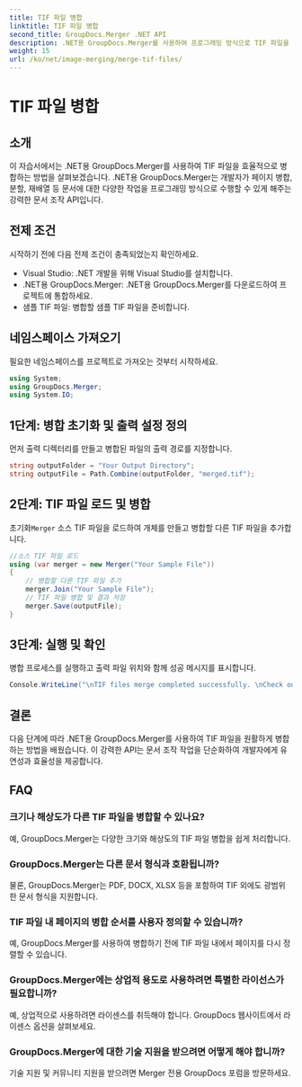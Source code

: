```yaml
---
title: TIF 파일 병합
linktitle: TIF 파일 병합
second_title: GroupDocs.Merger .NET API
description: .NET용 GroupDocs.Merger를 사용하여 프로그래밍 방식으로 TIF 파일을 병합하는 방법을 알아보세요. .NET 개발자를 위한 효율적인 문서 조작 API입니다.
weight: 15
url: /ko/net/image-merging/merge-tif-files/
---
```


# TIF 파일 병합

## 소개
이 자습서에서는 .NET용 GroupDocs.Merger를 사용하여 TIF 파일을 효율적으로 병합하는 방법을 살펴보겠습니다. .NET용 GroupDocs.Merger는 개발자가 페이지 병합, 분할, 재배열 등 문서에 대한 다양한 작업을 프로그래밍 방식으로 수행할 수 있게 해주는 강력한 문서 조작 API입니다.
## 전제 조건
시작하기 전에 다음 전제 조건이 충족되었는지 확인하세요.
- Visual Studio: .NET 개발을 위해 Visual Studio를 설치합니다.
- .NET용 GroupDocs.Merger: .NET용 GroupDocs.Merger를 다운로드하여 프로젝트에 통합하세요.
- 샘플 TIF 파일: 병합할 샘플 TIF 파일을 준비합니다.

## 네임스페이스 가져오기
필요한 네임스페이스를 프로젝트로 가져오는 것부터 시작하세요.
```csharp
using System; 
using GroupDocs.Merger;
using System.IO;
```
## 1단계: 병합 초기화 및 출력 설정 정의
먼저 출력 디렉터리를 만들고 병합된 파일의 출력 경로를 지정합니다.
```csharp
string outputFolder = "Your Output Directory";
string outputFile = Path.Combine(outputFolder, "merged.tif");
```
## 2단계: TIF 파일 로드 및 병합
 초기화`Merger` 소스 TIF 파일을 로드하여 개체를 만들고 병합할 다른 TIF 파일을 추가합니다.
```csharp
//소스 TIF 파일 로드
using (var merger = new Merger("Your Sample File"))
{
    // 병합할 다른 TIF 파일 추가
    merger.Join("Your Sample File");
    // TIF 파일 병합 및 결과 저장
    merger.Save(outputFile);
}
```
## 3단계: 실행 및 확인
병합 프로세스를 실행하고 출력 파일 위치와 함께 성공 메시지를 표시합니다.
```csharp
Console.WriteLine("\nTIF files merge completed successfully. \nCheck output in {0}", outputFolder);
```

## 결론
다음 단계에 따라 .NET용 GroupDocs.Merger를 사용하여 TIF 파일을 원활하게 병합하는 방법을 배웠습니다. 이 강력한 API는 문서 조작 작업을 단순화하여 개발자에게 유연성과 효율성을 제공합니다.

## FAQ
### 크기나 해상도가 다른 TIF 파일을 병합할 수 있나요?
예, GroupDocs.Merger는 다양한 크기와 해상도의 TIF 파일 병합을 쉽게 처리합니다.
### GroupDocs.Merger는 다른 문서 형식과 호환됩니까?
물론, GroupDocs.Merger는 PDF, DOCX, XLSX 등을 포함하여 TIF 외에도 광범위한 문서 형식을 지원합니다.
### TIF 파일 내 페이지의 병합 순서를 사용자 정의할 수 있습니까?
예, GroupDocs.Merger를 사용하여 병합하기 전에 TIF 파일 내에서 페이지를 다시 정렬할 수 있습니다.
### GroupDocs.Merger에는 상업적 용도로 사용하려면 특별한 라이선스가 필요합니까?
예, 상업적으로 사용하려면 라이센스를 취득해야 합니다. GroupDocs 웹사이트에서 라이센스 옵션을 살펴보세요.
### GroupDocs.Merger에 대한 기술 지원을 받으려면 어떻게 해야 합니까?
기술 지원 및 커뮤니티 지원을 받으려면 Merger 전용 GroupDocs 포럼을 방문하세요.
